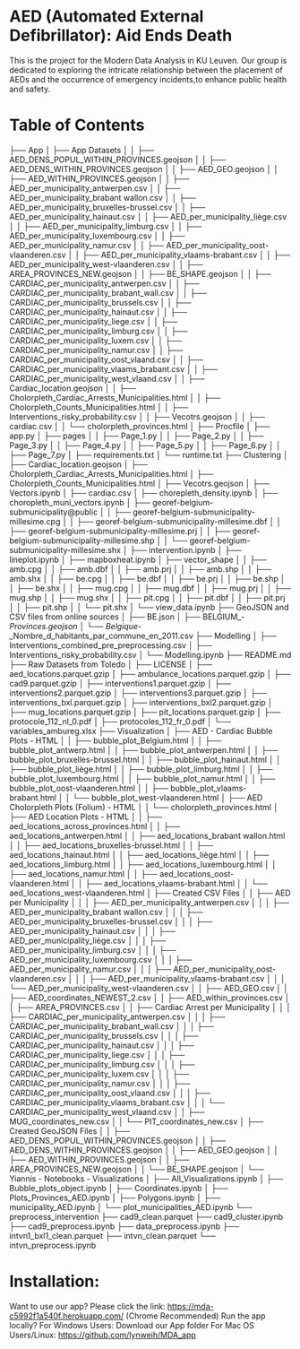 # AED (Automated External Defibrillator): Aid Ends Death

This is the project for the Modern Data Analysis in KU Leuven. Our group is dedicated to exploring the intricate relationship between the placement of AEDs and the occurrence of emergency incidents,to enhance public health and safety.

# Table of Contents
├── App
│   ├── App Datasets
│   │   ├── AED_DENS_POPUL_WITHIN_PROVINCES.geojson
│   │   ├── AED_DENS_WITHIN_PROVINCES.geojson
│   │   ├── AED_GEO.geojson
│   │   ├── AED_WITHIN_PROVINCES.geojson
│   │   ├── AED_per_municipality_antwerpen.csv
│   │   ├── AED_per_municipality_brabant wallon.csv
│   │   ├── AED_per_municipality_bruxelles-brussel.csv
│   │   ├── AED_per_municipality_hainaut.csv
│   │   ├── AED_per_municipality_liège.csv
│   │   ├── AED_per_municipality_limburg.csv
│   │   ├── AED_per_municipality_luxembourg.csv
│   │   ├── AED_per_municipality_namur.csv
│   │   ├── AED_per_municipality_oost-vlaanderen.csv
│   │   ├── AED_per_municipality_vlaams-brabant.csv
│   │   ├── AED_per_municipality_west-vlaanderen.csv
│   │   ├── AREA_PROVINCES_NEW.geojson
│   │   ├── BE_SHAPE.geojson
│   │   ├── CARDIAC_per_municipality_antwerpen.csv
│   │   ├── CARDIAC_per_municipality_brabant_wall.csv
│   │   ├── CARDIAC_per_municipality_brussels.csv
│   │   ├── CARDIAC_per_municipality_hainaut.csv
│   │   ├── CARDIAC_per_municipality_liege.csv
│   │   ├── CARDIAC_per_municipality_limburg.csv
│   │   ├── CARDIAC_per_municipality_luxem.csv
│   │   ├── CARDIAC_per_municipality_namur.csv
│   │   ├── CARDIAC_per_municipality_oost_vlaand.csv
│   │   ├── CARDIAC_per_municipality_vlaams_brabant.csv
│   │   ├── CARDIAC_per_municipality_west_vlaand.csv
│   │   ├── Cardiac_location.geojson
│   │   ├── Cholorpleth_Cardiac_Arrests_Municipalities.html
│   │   ├── Cholorpleth_Counts_Municipalities.html
│   │   ├── Interventions_risky_probability.csv
│   │   ├── Vecotrs.geojson
│   │   ├── cardiac.csv
│   │   └── cholorpleth_provinces.html
│   ├── Procfile
│   ├── app.py
│   ├── pages
│   │   ├── Page_1.py
│   │   ├── Page_2.py
│   │   ├── Page_3.py
│   │   ├── Page_4.py
│   │   ├── Page_5.py
│   │   ├── Page_6.py
│   │   ├── Page_7.py
│   ├── requirements.txt
│   └── runtime.txt
├── Clustering
│   ├── Cardiac_location.geojson
│   ├── Cholorpleth_Cardiac_Arrests_Municipalities.html
│   ├── Cholorpleth_Counts_Municipalities.html
│   ├── Vecotrs.geojson
│   ├── Vectors.ipynb
│   ├── cardiac.csv
│   ├── chorepleth_density.ipynb
│   ├── choropleth_muni_vectors.ipynb
│   ├── georef-belgium-submunicipality@public
│   │   ├── georef-belgium-submunicipality-millesime.cpg
│   │   ├── georef-belgium-submunicipality-millesime.dbf
│   │   ├── georef-belgium-submunicipality-millesime.prj
│   │   ├── georef-belgium-submunicipality-millesime.shp
│   │   └── georef-belgium-submunicipality-millesime.shx
│   ├── intervention.ipynb
│   ├── lineplot.ipynb
│   ├── mapboxheat.ipynb
│   ├── vector_shape
│   │   ├── amb.cpg
│   │   ├── amb.dbf
│   │   ├── amb.prj
│   │   ├── amb.shp
│   │   ├── amb.shx
│   │   ├── be.cpg
│   │   ├── be.dbf
│   │   ├── be.prj
│   │   ├── be.shp
│   │   ├── be.shx
│   │   ├── mug.cpg
│   │   ├── mug.dbf
│   │   ├── mug.prj
│   │   ├── mug.shp
│   │   ├── mug.shx
│   │   ├── pit.cpg
│   │   ├── pit.dbf
│   │   ├── pit.prj
│   │   ├── pit.shp
│   │   └── pit.shx
│   └── view_data.ipynb
├── GeoJSON and CSV files from online sources
│   ├── BE.json
│   ├── BELGIUM_-_Provinces.geojson
│   └── Belgique_-_Nombre_d_habitants_par_commune_en_2011.csv
├── Modelling
│   ├── Interventions_combined_pre_preprocessing.csv
│   ├── Interventions_risky_probability.csv
│   └── Modelling.ipynb
├── README.md
├── Raw Datasets from Toledo
│   ├── LICENSE
│   ├── aed_locations.parquet.gzip
│   ├── ambulance_locations.parquet.gzip
│   ├── cad9.parquet.gzip
│   ├── interventions1.parquet.gzip
│   ├── interventions2.parquet.gzip
│   ├── interventions3.parquet.gzip
│   ├── interventions_bxl.parquet.gzip
│   ├── interventions_bxl2.parquet.gzip
│   ├── mug_locations.parquet.gzip
│   ├── pit_locations.parquet.gzip
│   ├── protocole_112_nl_0.pdf
│   ├── protocoles_112_fr_0.pdf
│   └── variables_ambureg.xlsx
├── Visualization
│   ├── AED - Cardiac Bubble Plots - HTML
│   │   ├── bubble_plot_Belgium.html
│   │   ├── bubble_plot_antwerp.html
│   │   ├── bubble_plot_antwerpen.html
│   │   ├── bubble_plot_bruxelles-brussel.html
│   │   ├── bubble_plot_hainaut.html
│   │   ├── bubble_plot_liège.html
│   │   ├── bubble_plot_limburg.html
│   │   ├── bubble_plot_luxembourg.html
│   │   ├── bubble_plot_namur.html
│   │   ├── bubble_plot_oost-vlaanderen.html
│   │   ├── bubble_plot_vlaams-brabant.html
│   │   └── bubble_plot_west-vlaanderen.html
│   ├── AED Cholorpleth Plots (Folium) - HTML
│   │   └── cholorpleth_provinces.html
│   ├── AED Location Plots - HTML
│   │   ├── aed_locations_across_provinces.html
│   │   ├── aed_locations_antwerpen.html
│   │   ├── aed_locations_brabant wallon.html
│   │   ├── aed_locations_bruxelles-brussel.html
│   │   ├── aed_locations_hainaut.html
│   │   ├── aed_locations_liège.html
│   │   ├── aed_locations_limburg.html
│   │   ├── aed_locations_luxembourg.html
│   │   ├── aed_locations_namur.html
│   │   ├── aed_locations_oost-vlaanderen.html
│   │   ├── aed_locations_vlaams-brabant.html
│   │   └── aed_locations_west-vlaanderen.html
│   ├── Created CSV Files
│   │   ├── AED per Municipality
│   │   │   ├── AED_per_municipality_antwerpen.csv
│   │   │   ├── AED_per_municipality_brabant wallon.csv
│   │   │   ├── AED_per_municipality_bruxelles-brussel.csv
│   │   │   ├── AED_per_municipality_hainaut.csv
│   │   │   ├── AED_per_municipality_liège.csv
│   │   │   ├── AED_per_municipality_limburg.csv
│   │   │   ├── AED_per_municipality_luxembourg.csv
│   │   │   ├── AED_per_municipality_namur.csv
│   │   │   ├── AED_per_municipality_oost-vlaanderen.csv
│   │   │   ├── AED_per_municipality_vlaams-brabant.csv
│   │   │   └── AED_per_municipality_west-vlaanderen.csv
│   │   ├── AED_GEO.csv
│   │   ├── AED_coordinates_NEWEST_2.csv
│   │   ├── AED_within_provinces.csv
│   │   ├── AREA_PROVINCES.csv
│   │   ├── Cardiac Arrest per Municipality
│   │   │   ├── CARDIAC_per_municipality_antwerpen.csv
│   │   │   ├── CARDIAC_per_municipality_brabant_wall.csv
│   │   │   ├── CARDIAC_per_municipality_brussels.csv
│   │   │   ├── CARDIAC_per_municipality_hainaut.csv
│   │   │   ├── CARDIAC_per_municipality_liege.csv
│   │   │   ├── CARDIAC_per_municipality_limburg.csv
│   │   │   ├── CARDIAC_per_municipality_luxem.csv
│   │   │   ├── CARDIAC_per_municipality_namur.csv
│   │   │   ├── CARDIAC_per_municipality_oost_vlaand.csv
│   │   │   ├── CARDIAC_per_municipality_vlaams_brabant.csv
│   │   │   └── CARDIAC_per_municipality_west_vlaand.csv
│   │   ├── MUG_coordinates_new.csv
│   │   └── PIT_coordinates_new.csv
│   ├── Created GeoJSON Files
│   │   ├── AED_DENS_POPUL_WITHIN_PROVINCES.geojson
│   │   ├── AED_DENS_WITHIN_PROVINCES.geojson
│   │   ├── AED_GEO.geojson
│   │   ├── AED_WITHIN_PROVINCES.geojson
│   │   ├── AREA_PROVINCES_NEW.geojson
│   │   └── BE_SHAPE.geojson
│   └── Yiannis - Notebooks - Visualizations
│       ├── All_Visualizations.ipynb
│       ├── Bubble_plots_object.ipynb
│       ├── Coordinates.ipynb
│       ├── Plots_Provinces_AED.ipynb
│       ├── Polygons.ipynb
│       ├── municipality_AED.ipynb
│       └── plot_municipalities_AED.ipynb
└── preprocess_intervention
    ├── cad9_clean.parquet
    ├── cad9_cluster.ipynb
    ├── cad9_preprocess.ipynb
    ├── data_preprocess.ipynb
    ├── intvn1_bxl1_clean.parquet
    ├── intvn_clean.parquet
    └── intvn_preprocess.ipynb

# Installation:

Want to use our app? Please click the link: https://mda-c5992f1a540f.herokuapp.com/ (Chrome Recommended)
Run the app locally? 
For Windows Users: Download our App folder
For Mac OS Users/Linux: https://github.com/lynweih/MDA_app



